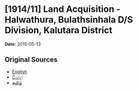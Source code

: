 # [1914/11] Land Acquisition - Halwathura, Bulathsinhala  D/S Division, Kalutara District

**Date:** 2015-05-13

## Original Sources

- [English](https://documents.gov.lk/view/extra-gazettes/2015/5/1914-11_E.pdf)
- [සිංහල](https://documents.gov.lk/view/extra-gazettes/2015/5/1914-11_S.pdf)
- [தமிழ்](https://documents.gov.lk/view/extra-gazettes/2015/5/1914-11_T.pdf)
